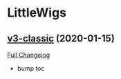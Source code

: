 # LittleWigs

## [v3-classic](https://github.com/BigWigsMods/LittleWigs/tree/v3-classic) (2020-01-15)
[Full Changelog](https://github.com/BigWigsMods/LittleWigs/compare/v2-classic...v3-classic)

- bump toc  
